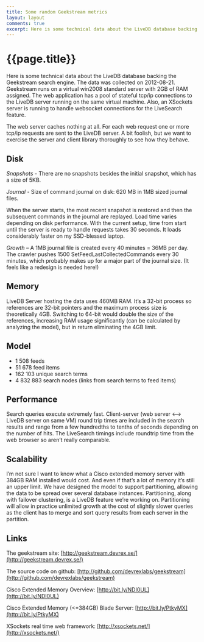 ```yaml
---
title: Some random Geekstream metrics
layout: layout
comments: true
excerpt: Here is some technical data about the LiveDB database backing the Geekstream search engine. The data was collected on 2012-08-21. Geekstream runs on a virtual win2008 standard server with 2GB of RAM assigned. The web application has a pool of stateful tcp/ip connections to the LiveDB server running on the same virtual machine. Also, an XSockets server is running to handle websocket connections for the LiveSearch feature.
---
```


# {{page.title}}
Here is some technical data about the LiveDB database backing the Geekstream search engine. The data was collected on 2012-08-21. Geekstream runs on a virtual win2008 standard server with 2GB of RAM assigned. The web application has a pool of stateful tcp/ip connections to the LiveDB server running on the same virtual machine. Also, an XSockets server is running to handle websocket connections for the LiveSearch feature.

The web server caches nothing at all. For each web request one or more tcp/ip requests are sent to the LiveDB server. A bit foolish, but we want to exercise the server and client library thoroughly to see how they behave.

## Disk
*Snapshots* - There are no snapshots besides the initial snapshot, which has a size of 5KB.

*Journal* - Size of command journal on disk: 620 MB in 1MB  sized journal files.

When the server starts, the most recent snapshot is restored and then the subsequent commands in the journal are replayed. Load time varies depending on disk performance. With the current setup, time from start until the server is ready to handle requests takes 30 seconds. It loads considerably faster on my SSD-blessed laptop.

*Growth* – A 1MB journal file is created every 40 minutes = 36MB per day. The crawler pushes 1500 SetFeedLastCollectedCommands every 30 minutes, which probably makes up for a major part of the journal size. (It feels like a redesign is needed here!)

## Memory
LiveDB Server hosting the data uses 460MB RAM. It’s a 32-bit process so references are 32-bit pointers and the maximum process size is theoretically 4GB. Switching to 64-bit would double the size of the references, increasing RAM usage significantly (can be calculated by analyzing the model), but in return eliminating the 4GB limit.

## Model

* 1 508 feeds
* 51 678 feed items
* 162 103 unique search terms
* 4 832 883 search nodes (links from search terms to feed items)

## Performance
Search queries execute extremely fast. Client-server (web server <–> LiveDB server on same VM) round trip times are included in the search results and range from a few hundredths to tenths of seconds depending on the number of hits. The LiveSearch timings include roundtrip time from the web browser so aren’t really comparable.

## Scalability
I’m not sure I want to know what a Cisco extended memory server with 384GB RAM installed would cost. And even if that’s a lot of memory it’s still an upper limit. We have designed the model to support partitioning, allowing the data to be spread over several database instances. Partitioning, along with failover clustering, is a LiveDB feature we’re working on. Partitioning will allow in practice unlimited growth at the cost of slightly slower queries as the client has to merge and sort query results from each server in the partition.

## Links
The geekstream site: [http://geekstream.devrex.se/](http://geekstream.devrex.se/)

The source code on github: [http://github.com/devrexlabs/geekstream](http://github.com/devrexlabs/geekstream)


Cisco Extended Memory Overview: [http://bit.ly/NDI0UL](http://bit.ly/NDI0UL)

Cisco Extended Memory (<=384GB) Blade Server: [http://bit.ly/PtkyMX](http://bit.ly/PtkyMX)

XSockets real time web framework: [http://xsockets.net/](http://xsockets.net/)
